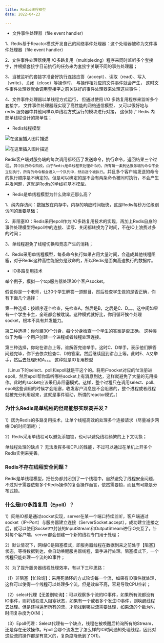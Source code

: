 ```yaml
---
title: Redis线程模型
date: 2022-04-23

---
```


* 文件事件处理器（file event handler）

1、Redis基于Reactor模式开发自己的网络事件处理器：这个处理器被称为文件事件处理器（file event handler）

2、文件事件处理器使用I/O多路复用（multiplexing）程序来同时监听多个套接字，并根据套接字目前执行的任务来为套接字关联不同的事务处理器；

3、当被监听的套接字准备好执行连接应答（accept）、读取（read）、写入（write）、关闭（close）等操作时， 与操作相对应的文件事件就会产生， 这时文件事件处理器就会调用套接字之前关联好的事件处理器来处理这些事件；

4、文件事件处理器以单线程方式运行， 但通过使用 I/O 多路复用程序来监听多个套接字， 文件事件处理器既实现了高性能的网络通信模型， 又可以很好地与 redis 服务器中其他同样以单线程方式运行的模块进行对接， 这保持了 Redis 内部单线程设计的简单性；

* Redis线程模型

![在这里插入图片描述](https://img-blog.csdnimg.cn/b88bf1150cfa4d90b85c8d146ce0d4ef.png)

![在这里插入图片描述](https://img-blog.csdnimg.cn/8b03be9e61df4a51963f0bccbff9b4c3.png)

Redis客户端对服务端的每次调用都经历了发送命令，执行命令，返回结果三个过程。`其中执行命令阶段，由于Redis是单线程来处理命令的，所有每一条到达服务端的命令不会立刻执行，所有的命令都会进入一个队列中，然后逐个被执行`。并且多个客户端发送的命令的执行顺序是不确定的。但是可以确定的是不会有两条命令被同时执行，不会产生并发问题，这就是Redis的单线程基本模型。

* Redis是单线程模型为什么效率还那么高？

1、纯内存访问：数据放在内存中，内存的响应时间极快，这是Redis每秒万亿级别访问的重要基础；

2、非阻塞IO：Redis采用epoll作为I/O多路复用技术的实现，再加上Redis自身的事件处理模型将epoll中的连接、读写、关闭都转换为了时间，不在IO上浪费过多的时间；

3、单线程避免了线程切换和竞态产生的消耗；

4、Redis采用单线程模型，每条命令执行如果占用大量时间，会造成其他线程阻塞，对于Redis这种高性能服务是致命的，所以Redis是面向高速执行的数据库。

* IO多路复用技术

举个例子，模拟一个tcp服务器处理30个客户socket。

假设你是一个老师，让30个学生解答一道题目，然后检查学生做的是否正确，你有下面几个选择：

第一种选择：按顺序逐个检查，先检查A，然后是B，之后是C、D。。。这中间如果有一个学生卡主，全班都会被耽误。这种模式就好比，你用循环挨个处理socket，根本不具有并发能力。

第二种选择：你创建30个分身，每个分身检查一个学生的答案是否正确。 这种类似于为每一个用户创建一个进程或者线程处理连接。

第三种选择，你站在讲台上等，谁解答完谁举手。这时C、D举手，表示他们解答问题完毕，你下去依次检查C、D的答案，然后继续回到讲台上等。此时E、A又举手，然后去处理E和A。。。 这种就是IO复用模型

（Linux下的select、poll和epoll就是干这个的。将用户socket对应的fd注册进epoll，然后epoll帮你监听哪些socket上有消息到达，这样就避免了大量的无用操作。此时的socket应该采用非阻塞模式。这样，整个过程只在调用select、poll、epoll这些调用的时候才会阻塞，收发客户消息是不会阻塞的，整个进程或者线程就被充分利用起来，这就是事件驱动，所谓的reactor模式。）

### 为什么Redis是单线程的但是能够实现高并发？

1）因为Redis的多路复用技术，让单个线程高效的处理多个连接请求（尽量减少网络IO的时间消耗）；

2）Redis采用单线程可以避免添加锁，也可以避免线程频繁的上下文切换；

单线程处理的缺点？
无法发挥多核CPU的性能，不过可以通过在单机上开多个Redis实例来完善。

### Redis不存在线程安全问题？

Redis是单线程模型，把任务都封闭到了一个线程中，自然避免了线程安全问题，不过对于需要依赖多个Redis操作的复合操作而言，依然需要锁，而且有可能是分布式锁。

### 什么是I/O多路复用（Epoll）？

1）网络IO都是通过socket实现，server在某一个端口持续监听，客户端通过socket（IP+Port）与服务器建立连接（ServerSocket.accept），成功建立连接之后，就可以使用Socket中封装的InputStream和OutputStream进行IO交互了。针对每个客户端，server都会创建一个新的线程专门用于处理；

2）默认情况下，网络IO是阻塞模式，即服务器线程在数据到来之前处于【阻塞】状态，等待数据到达，会自动唤醒服务器线程，着手进行处理。阻塞模式下，一个线程只能处理一个流的IO事件；

3）为了提升服务器线程处理效率，有以下三种思路：

（1）非阻塞【忙轮询】：采用死循环的方式轮询每一个流，如果有IO事件就处理，这样可以使得一个线程可以处理多个流，但是效率不高，容易导致CPU空转；

（2）select代理【无差别轮询】：可以观察多个流的IO事件，如果所有流都没有IO事件，则将线程进入阻塞状态，如果有一个或者多个发生IO事件，则唤醒线程去处理。但是还得遍历所有的流，才能找到哪些流需要处理，如果流的个数为N，时间复杂度为O(N)；

（3）Epoll代理：Select代理有一个缺点，线程在被唤醒后轮询所有的Stream，还是存在无效操作。Epoll会哪个流发生了怎么样的IO时间通知处理线程，因此对这些流的操作都是有意义的，复杂度降低到了O(1)。

